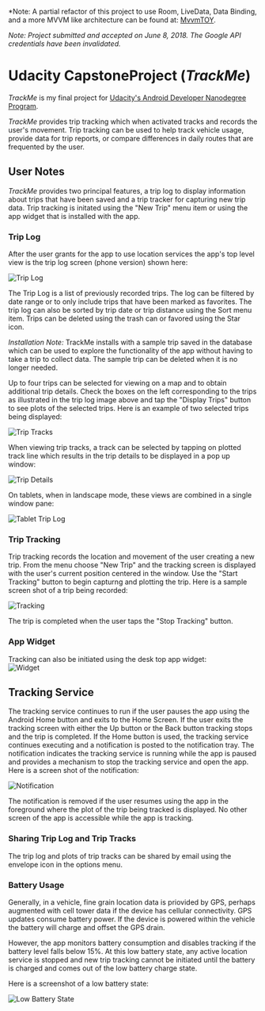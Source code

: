 *Note: A partial refactor of this project to use Room, LiveData, Data Binding, and a more MVVM like architecture can be found at:
[MvvmTOY](https://github.com/chipk215/MvvmToy).

*Note: Project submitted and accepted on June 8, 2018.  The Google API credentials have been invalidated.*

# Udacity CapstoneProject (*TrackMe*)
*TrackMe* is my final project for [Udacity's Android Developer Nanodegree Program](https://www.udacity.com/course/android-developer-nanodegree-by-google--nd801 ).

*TrackMe* provides trip tracking which when activated tracks and records the user's movement. Trip tracking can be used to help track vehicle usage, provide data for trip reports, or compare differences in daily routes that are frequented by the user.

## User Notes
*TrackMe* provides two principal features, a trip log to display information about trips that have been saved and a trip tracker for capturing new trip data. Trip tracking is initated using the "New Trip" menu item or using the app widget that is installed with the app. 

### Trip Log
After the user grants for the app to use location services the app's top level view is the trip log screen (phone version) shown here:

![Trip Log](docs/readmeImages/triplog.png)

The Trip Log is a list of previously recorded trips. The log can be filtered by date range or to only include trips that have been marked as favorites. The trip log can also be sorted by trip date or trip distance using the Sort menu item.  Trips can be deleted using the trash can or favored using the Star icon.

*Installation Note:* TrackMe installs with a sample trip saved in the database which can be used to explore the functionality of the app without having to take a trip to collect data. The sample trip can be deleted when it is no longer needed.

Up to four trips can be selected for viewing on a map and to obtain additional trip details. Check the boxes on the left corresponding to the trips as illustrated in the trip log image above and tap the "Display Trips" button to see plots of the selected trips. Here is an example of two selected trips being displayed:

![Trip Tracks](docs/readmeImages/triptracks.png)

When viewing trip tracks, a track can be selected by tapping on plotted track line which results in the trip details to be displayed in a pop up window:

![Trip Details](docs/readmeImages/triptrackdetail.png)

On tablets, when in landscape mode, these views are combined in a single window pane:

![Tablet Trip Log](docs/readmeImages/tablettripdetails.png)

### Trip Tracking
Trip tracking records the location and movement of the user creating a new trip. From the menu choose "New Trip" and the tracking screen is displayed with the user's current position centered in the window. Use the "Start Tracking" button to begin capturng and plotting the trip. Here is a sample screen shot of a trip being recorded:

![Tracking](docs/readmeImages/tracking.png)

The trip is completed when the user taps the "Stop Tracking" button.  


### App Widget   
Tracking can also be initiated using the desk top app widget:  
![Widget](docs/readmeImages/widget.png)

## Tracking Service
The tracking service continues to run if the user pauses the app using the Android Home button and exits to the Home Screen. If the user exits the tracking screen with either the Up button or the Back button tracking stops and the trip is completed.  If the Home button is used, the tracking service continues executing and a notification is posted to the notification tray. The notification indicates the tracking service is running while the app is paused and provides a mechanism to stop the tracking service and open the app. Here is a screen shot of the notification:

![Notification](docs/readmeImages/notification.png)

The notification is removed if the user resumes using the app in the foreground where the plot of the trip being tracked is displayed. No other screen of the app is accessible while the app is tracking.  

### Sharing Trip Log and Trip Tracks  
The trip log and plots of trip tracks can be shared by email using the envelope icon in the options menu.    
  
### Battery Usage
Generally, in a vehicle, fine grain location data is priovided by GPS, perhaps augmented with cell tower data if the device has cellular connectivity.  GPS updates consume battery power.  If the device is powered within the vehicle the battery will charge and offset the GPS drain.

However, the app monitors battery consumption and disables tracking if the battery level falls below 15%. At this low battery state, any active location service is stopped and new trip tracking cannot be initiated until the battery is charged and comes out of the low battery charge state.

Here is a screenshot of a low battery state:

![Low Battery State](docs/readmeImages/low_battery.png)  









